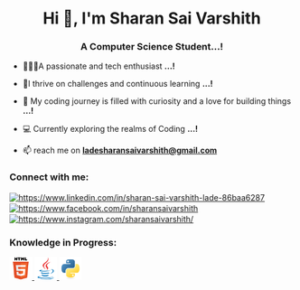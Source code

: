 <h1 align="center">Hi 👋, I'm Sharan Sai Varshith</h1>
<h3 align="center">A Computer Science Student...!</h3>

- 👨🏻‍💻A passionate and tech enthusiast **...!**

- 🎯I thrive on challenges and continuous learning **...!**

- 🔭 My coding journey is filled with curiosity and a love for building things **...!**

- 💻 Currently exploring the realms of Coding **...!**

- 📫 reach me on **ladesharansaivarshith@gmail.com**

<h3 align="left">Connect with me:</h3>
<p align="left">
<a href="https://linkedin.com/in/sharan-sai-varshith-lade" target="blank">
  <img align="center" src="https://raw.githubusercontent.com/rahuldkjain/github-profile-readme-generator/master/src/images/icons/Social/linked-in-alt.svg"     
  alt="https://www.linkedin.com/in/sharan-sai-varshith-lade-86baa6287" height="30" width="40" />
</a>
<a href="https://www.facebook.com/in/sharansaivarshith" target="blank">
  <img align="center" src="https://raw.githubusercontent.com/rahuldkjain/github-profile-readme-generator/master/src/images/icons/Social/facebook.svg" 
  alt="https://www.facebook.com/in/sharansaivarshith" height="30" width="40" />
</a>
<a href="https://instagram.com/sharansaivarshith/" target="blank">
  <img align="center" src="https://raw.githubusercontent.com/rahuldkjain/github-profile-readme-generator/master/src/images/icons/Social/instagram.svg" 
  alt="https://www.instagram.com/sharansaivarshith/" height="30" width="40" />
</a>
</p>

<h3 align="left">Knowledge in Progress:</h3>
<p align="left"> <a href="https://www.w3.org/html/" target="_blank" rel="noreferrer"> <img src="https://raw.githubusercontent.com/devicons/devicon/master/icons/html5/html5-original-wordmark.svg" alt="html5" width="40" height="40"/> </a> <a href="https://www.java.com" target="_blank" rel="noreferrer"> <img src="https://raw.githubusercontent.com/devicons/devicon/master/icons/java/java-original.svg" alt="java" width="40" height="40"/> </a> <a href="https://www.python.org" target="_blank" rel="noreferrer"> <img src="https://raw.githubusercontent.com/devicons/devicon/master/icons/python/python-original.svg" alt="python" width="40" height="40"/> </a> </p>
